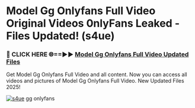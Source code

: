# Model Gg Onlyfans Full Video Original Videos 0nlyFans Leaked - Files Updated! (s4ue)

<h3>🔴 CLICK HERE 🌐==►► <a href="https://tinyurl.com/ms9xzufz" rel="nofollow">Model Gg Onlyfans Full Video Updated Files</a></h3>

Get Model Gg Onlyfans Full Video and all content. Now you can access all videos and pictures of Model Gg Onlyfans Full Video. New Updated Files 2025!

[![s4ue](https://i.imgur.com/NaUBvic.gif)](https://tinyurl.com/ms9xzufz)
gg onlyfans